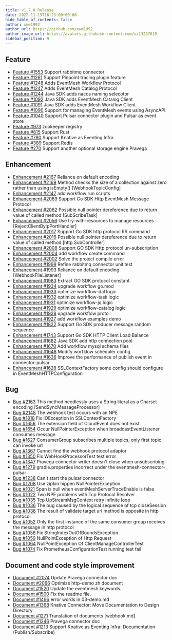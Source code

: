 ```yaml
---
title: v1.7.0 Release
date: 2022-11-15T16:23:00+00:00
hide_table_of_contents: false
author: xmw1992
author_url: https://github.com/xwm1992
author_image_url: https://avatars.githubusercontent.com/u/13237619
sidebar_position: 9
---
```


## Feature

- [Feature #1553](https://github.com/apache/eventmesh/issues/1553) Support rabbitmq connector
- [Feature #1261](https://github.com/apache/eventmesh/issues/1261) Support Pinpoint tracing plugin feature
- [Feature #1248](https://github.com/apache/eventmesh/issues/1248) Adds EventMesh Workflow Protocol
- [Feature #1247](https://github.com/apache/eventmesh/issues/1247) Adds EventMesh Catalog Protocol
- [Feature #1244](https://github.com/apache/eventmesh/issues/1244) Java SDK adds nacos naming selecotor
- [Feature #1092](https://github.com/apache/eventmesh/issues/1092) Java SDK adds EventMesh Catalog Client
- [Feature #1091](https://github.com/apache/eventmesh/issues/1091) Java SDK adds EventMesh Workflow Client
- [Feature #1090](https://github.com/apache/eventmesh/issues/1090) Support for managing EventMesh events using AsyncAPI
- [Feature #1040](https://github.com/apache/eventmesh/issues/1040) Support Pulsar connector plugin and Pulsar as event store
- [Feature #973](https://github.com/apache/eventmesh/issues/973) zookeeper registry
- [Feature #815](https://github.com/apache/eventmesh/issues/815) Support Rust
- [Feature #790](https://github.com/apache/eventmesh/issues/790) Support Knative as Eventing Infra
- [Feature #389](https://github.com/apache/eventmesh/issues/389) Support Redis
- [Feature #270](https://github.com/apache/eventmesh/issues/270) Support another optional storage engine Pravega


## Enhancement

- [Enhancement #2167](https://github.com/apache/eventmesh/issues/2167) Reliance on default encoding
- [Enhancement #2169](https://github.com/apache/eventmesh/issues/2169) Method checks the size of a collection against zero rather than using isEmpty() [WebhookTopicConfig]
- [Enhancement #2147](https://github.com/apache/eventmesh/issues/2147) add workflow run scripts
- [Enhancement #2069](https://github.com/apache/eventmesh/issues/2069) Support Go SDK Http EventMesh Message Protocol
- [Enhancement #2062](https://github.com/apache/eventmesh/issues/2062) Possible null pointer dereference due to return value of called method [SubScribeTask]
- [Enhancement #2056](https://github.com/apache/eventmesh/issues/2056) Use try-with-resources to manage resources [RejectClientByIpPortHandler]
- [Enhancement #2017](https://github.com/apache/eventmesh/issues/2017) Support Go SDK http protocol RR command
- [Enhancement #2016](https://github.com/apache/eventmesh/issues/2016) Possible null pointer dereference due to return value of called method [http SubController]
- [Enhancement #2008](https://github.com/apache/eventmesh/issues/2008) Support GO SDK Http protocol un-subscription
- [Enhancement #2004](https://github.com/apache/eventmesh/issues/2004) add workflow create command
- [Enhancement #2002](https://github.com/apache/eventmesh/issues/2002) Solve the project compile error
- [Enhancement #1999](https://github.com/apache/eventmesh/issues/1999) Refine rabbitmq connector unit test
- [Enhancement #1993](https://github.com/apache/eventmesh/issues/1993) Reliance on default encoding [WebhookFileListener]
- [Enhancement #1983](https://github.com/apache/eventmesh/issues/1983) Extract GO SDK protocol constant
- [Enhancement #1934](https://github.com/apache/eventmesh/issues/1934) upgrade workflow go.mod
- [Enhancement #1933](https://github.com/apache/eventmesh/issues/1933) optimize workflow-dal logic
- [Enhancement #1932](https://github.com/apache/eventmesh/issues/1932) optimize workflow-task logic
- [Enhancement #1931](https://github.com/apache/eventmesh/issues/1931) optimize workflow-jq logic
- [Enhancement #1929](https://github.com/apache/eventmesh/issues/1929) optimize workflow-catalog logic
- [Enhancement #1928](https://github.com/apache/eventmesh/issues/1928) upgrade workflow proto
- [Enhancement #1927](https://github.com/apache/eventmesh/issues/1927) add workflow examples demo
- [Enhancement #1822](https://github.com/apache/eventmesh/issues/1822) Support Go SDK producer message random sequence
- [Enhancement #1743](https://github.com/apache/eventmesh/issues/1743) Support Go SDK HTTP Client Load Balance
- [Enhancement #1682](https://github.com/apache/eventmesh/issues/1682 ) Java SDK add http connection pool
- [Enhancement #1670](https://github.com/apache/eventmesh/issues/1670) Add workflow mysql schema files
- [Enhancement #1648](https://github.com/apache/eventmesh/issues/1648) Modify worfklow scheduler config
- [Enhancement #1636](https://github.com/apache/eventmesh/issues/1636) Improve the performance of publish event in connector-pulsar
- [Enhancement #1628](https://github.com/apache/eventmesh/issues/1628) SSLContextFactory some config should configure in EventMeshHTTPConfiguration


## Bug

- [Bug #2163](https://github.com/apache/eventmesh/issues/2163) This method needlessly uses a String literal as a Charset encoding [SendSyncMessageProcessor]
- [Bug #2148](https://github.com/apache/eventmesh/issues/2148) The webhook test occurs with an NPE
- [Bug #1818](https://github.com/apache/eventmesh/issues/1818) Fix IOException in SSLContextFactory
- [Bug #1656](https://github.com/apache/eventmesh/issues/1656) The extension field of CloudEvent does not exist.
- [Bug #1654](https://github.com/apache/eventmesh/issues/1654) Occur NullPointerException when broadcastEventListener consumes message
- [Bug #1627](https://github.com/apache/eventmesh/issues/1627) ConsumerGroup subscribes multiple topics, only first topic can invoke url
- [Bug #1367](https://github.com/apache/eventmesh/issues/1367) Cannot find the webhook protocol adaptor
- [Bug #1350](https://github.com/apache/eventmesh/issues/1350) Fix WebHookProcessorTest test error
- [Bug #1347](https://github.com/apache/eventmesh/issues/1347) Pravega connector writer doesn't close when unsubscribing
- [Bug #1279](https://github.com/apache/eventmesh/issues/1279) gradle.properties incorrect under the eventmesh-connector-pulsar
- [Bug #1238](https://github.com/apache/eventmesh/issues/1238) Can't start the pulsar connector
- [Bug #1208](https://github.com/apache/eventmesh/issues/1208) Use zipkin hippen NullPointerException
- [Bug #1021](https://github.com/apache/eventmesh/issues/1021) Span is null when eventMeshServerTraceEnable is false
- [Bug #1022](https://github.com/apache/eventmesh/issues/1022) Two NPE problems with Tcp Protocol Resolver
- [Bug #1035](https://github.com/apache/eventmesh/issues/1035) Tcp UpStreamMsgContext retry infinite loop
- [Bug #1036](https://github.com/apache/eventmesh/issues/1036) The bug caused by the logical sequence of tcp closeSession
- [Bug #1038](https://github.com/apache/eventmesh/issues/1038) The result of validate target url method is opposite in http protocol
- [Bug #1052](https://github.com/apache/eventmesh/issues/1052) Only the first instance of the same consumer group receives the message in http protocol
- [Bug #1056](https://github.com/apache/eventmesh/issues/1056) Fix StringIndexOutOfBoundsException
- [Bug #1059](https://github.com/apache/eventmesh/issues/1059) NullPointException of Http Request
- [Bug #1064](https://github.com/apache/eventmesh/issues/1064) NullPointException Of ClientManageControllerTest
- [Bug #1074](https://github.com/apache/eventmesh/issues/1074) Fix PrometheusConfigurationTest running test fail


## Document and code style improvement

- [Document #2074](https://github.com/apache/eventmesh/issues/2074) Update Pravega connector doc
- [Document #2066](https://github.com/apache/eventmesh/issues/2066) Optimize http-demo zh document
- [Document #1520](https://github.com/apache/eventmesh/issues/1520) Update the eventmesh keywords.
- [Document #1500](https://github.com/apache/eventmesh/issues/1500) Fix the readme file.
- [Document #1496](https://github.com/apache/eventmesh/issues/1496) error words in 03-demo.md
- [Document #1368](https://github.com/apache/eventmesh/issues/1368) Knative Connector: Move Documentation to Design Directory
- [Document #1271](https://github.com/apache/eventmesh/issues/1271) Translation of documents [webhook.md]
- [Document #1246](https://github.com/apache/eventmesh/issues/1246) Pravega connector doc
- [Document #1213](https://github.com/apache/eventmesh/issues/1213) Support Knative as Eventing Infra: Documentation (Publish/Subscribe)


